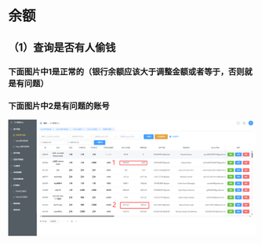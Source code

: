 # 余额

## （1）查询是否有人偷钱

###  下面图片中1是正常的（银行余额应该大于调整金额或者等于，否则就是有问题）
###  下面图片中2是有问题的账号
![CheckStolenMoney.png](CheckStolenMoney.png)
